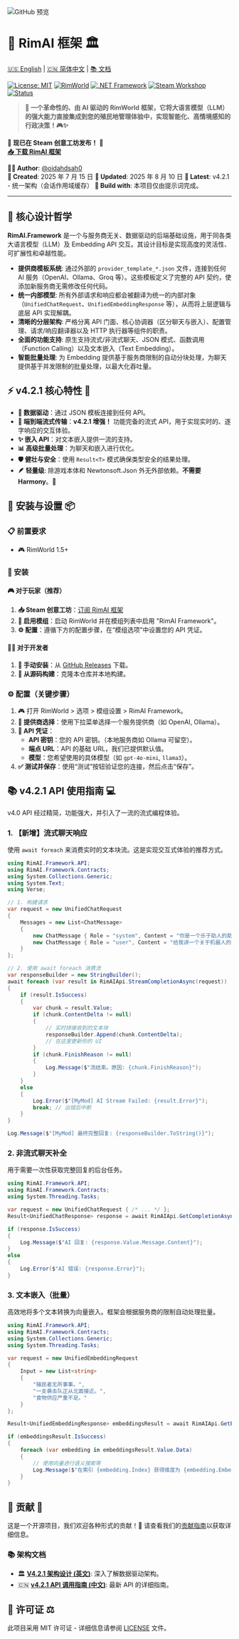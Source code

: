 ![GitHub 预览](docs/preview/GithubPreview.png)

# 🤖 RimAI 框架 🏛️

[🇺🇸 English](README.md) | [🇨🇳 简体中文](README_zh-CN.md) | [📚 文档](docs/)

[![License: MIT](https://img.shields.io/badge/License-MIT-yellow.svg)](https://opensource.org/licenses/MIT)
[![RimWorld](https://img.shields.io/badge/RimWorld-1.5%20%7C%201.6-brightgreen.svg)](https://rimworldgame.com/)
[![.NET Framework](https://img.shields.io/badge/.NET%20Framework-4.7.2-blue.svg)](https://dotnet.microsoft.com/download/dotnet-framework)
[![Steam Workshop](https://img.shields.io/badge/Steam-创意工坊-blue.svg)](https://steamcommunity.com/sharedfiles/filedetails/?id=3529263357)
[![Status](https://img.shields.io/badge/状态-v4.2.1-orange.svg)](https://steamcommunity.com/sharedfiles/filedetails/?id=3529186453)

> **🚀 一个革命性的、由 AI 驱动的 RimWorld 框架，它将大语言模型（LLM）的强大能力直接集成到您的殖民地管理体验中，实现智能化、高情境感知的行政决策！🎮✨**

**🎉 现已在 Steam 创意工坊发布！** 🎉  
**[📥 下载 RimAI 框架](https://steamcommunity.com/sharedfiles/filedetails/?id=3529263357)**

**👨‍💻 Author**: [@oidahdsah0](https://github.com/oidahdsah0)  
**📅 Created**: 2025 年 7 月 15 日
**🚀 Updated**: 2025 年 8 月 10 日 
**🔄 Latest**: v4.2.1 - 统一架构（会话作用域缓存）
**🧠 Build with**: 本项目仅由提示词完成。

---

## 🎯 **核心设计哲学**

**RimAI.Framework** 是一个与服务商无关、数据驱动的后端基础设施，用于同各类大语言模型（LLM）及 Embedding API 交互。其设计目标是实现高度的灵活性、可扩展性和卓越性能。

*   **提供商模板系统**: 通过外部的 `provider_template_*.json` 文件，连接到任何 AI 服务（OpenAI、Ollama、Groq 等）。这些模板定义了完整的 API 契约，使添加新服务商无需修改任何代码。
*   **统一内部模型**: 所有外部请求和响应都会被翻译为统一的内部对象（`UnifiedChatRequest`、`UnifiedEmbeddingResponse` 等），从而将上层逻辑与底层 API 实现解耦。
*   **清晰的分层架构**: 严格分离 API 门面、核心协调器（区分聊天与嵌入）、配置管理、请求/响应翻译器以及 HTTP 执行器等组件的职责。
*   **全面的功能支持**: 原生支持流式/非流式聊天、JSON 模式、函数调用（Function Calling）以及文本嵌入（Text Embedding）。
*   **智能批量处理**: 为 Embedding 提供基于服务商限制的自动分块处理，为聊天提供基于并发限制的批量处理，以最大化吞吐量。

## ⚡ **v4.2.1 核心特性** 🌟
- **🔌 数据驱动**：通过 JSON 模板连接到任何 API。
- **🔄 端到端流式传输**：**v4.2.1 增强！** 功能完备的流式 API，用于实现实时的、逐字响应的交互体验。
- **✨ 嵌入 API**：对文本嵌入提供一流的支持。
- **📊 高级批量处理**：为聊天和嵌入进行优化。
- **🛡️ 健壮与安全**：使用 `Result<T>` 模式确保类型安全的结果处理。
- **🪶 轻量级**: 除游戏本体和 Newtonsoft.Json 外无外部依赖。**不需要 Harmony**。🚀

## 🔧 **安装与设置** 📦

### 📋 前置要求
- 🎮 RimWorld 1.5+

### 💾 安装

#### 🎮 **对于玩家（推荐）**
1. **📥 Steam 创意工坊**：[订阅 RimAI 框架](https://steamcommunity.com/sharedfiles/filedetails/?id=3529263357)
2. **🔧 启用模组**：启动 RimWorld 并在模组列表中启用 "RimAI Framework"。
3. **⚙️ 配置**：遵循下方的配置步骤，在“模组选项”中设置您的 API 凭证。

#### 👨‍💻 **对于开发者**
1. **📂 手动安装**：从 [GitHub Releases](https://github.com/oidahdsah0/Rimworld_AI_Framework/releases) 下载。
2. **🔨 从源码构建**：克隆本仓库并本地构建。

### ⚙️ **配置（关键步骤）**
1. 🎮 打开 RimWorld > 选项 > 模组设置 > RimAI Framework。
2. **🤖 提供商选择**：使用下拉菜单选择一个服务提供商（如 OpenAI, Ollama）。
3. **🔑 API 凭证**：
   - **API 密钥**：您的 API 密钥。（本地服务商如 Ollama 可留空）。
   - **端点 URL**：API 的基础 URL，我们已提供默认值。
   - **模型**：您希望使用的具体模型（如 `gpt-4o-mini`, `llama3`）。
4. **✅ 测试并保存**：使用“测试”按钮验证您的连接，然后点击“保存”。

## 📚 **v4.2.1 API 使用指南** 💻

v4.0 API 经过精简，功能强大，并引入了一流的流式编程体验。

### 1. 【新增】流式聊天响应
使用 `await foreach` 来消费实时的文本块流。这是实现交互式体验的推荐方式。

```csharp
using RimAI.Framework.API;
using RimAI.Framework.Contracts;
using System.Collections.Generic;
using System.Text;
using Verse;

// 1. 构建请求
var request = new UnifiedChatRequest
{
    Messages = new List<ChatMessage>
    {
        new ChatMessage { Role = "system", Content = "你是一个乐于助人的助手。" },
        new ChatMessage { Role = "user", Content = "给我讲一个关于机器人的短笑话。" }
    }
};

// 2. 使用 await foreach 消费流
var responseBuilder = new StringBuilder();
await foreach (var result in RimAIApi.StreamCompletionAsync(request))
{
    if (result.IsSuccess)
    {
        var chunk = result.Value;
        if (chunk.ContentDelta != null)
        {
            // 实时拼接收到的文本块
            responseBuilder.Append(chunk.ContentDelta);
            // 在这里更新你的 UI
        }
        if (chunk.FinishReason != null)
        {
            Log.Message($"流结束。原因: {chunk.FinishReason}");
        }
    }
    else
    {
        Log.Error($"[MyMod] AI Stream Failed: {result.Error}");
        break; // 出错后中断
    }
}

Log.Message($"[MyMod] 最终完整回复: {responseBuilder.ToString()}");
```

### 2. 非流式聊天补全
用于需要一次性获取完整回复的后台任务。

```csharp
using RimAI.Framework.API;
using RimAI.Framework.Contracts;
using System.Threading.Tasks;

var request = new UnifiedChatRequest { /* ... */ };
Result<UnifiedChatResponse> response = await RimAIApi.GetCompletionAsync(request);

if (response.IsSuccess)
{
    Log.Message($"AI 回复: {response.Value.Message.Content}");
}
else
{
    Log.Error($"AI 错误: {response.Error}");
}
```

### 3. 文本嵌入（批量）
高效地将多个文本转换为向量嵌入。框架会根据服务商的限制自动处理批量。

```csharp
using RimAI.Framework.API;
using RimAI.Framework.Contracts;
using System.Collections.Generic;
using System.Threading.Tasks;

var request = new UnifiedEmbeddingRequest
{
    Input = new List<string>
    {
        "殖民者无所事事。",
        "一支袭击队正从北面接近。",
        "食物供应严重不足。"
    }
};

Result<UnifiedEmbeddingResponse> embeddingsResult = await RimAIApi.GetEmbeddingsAsync(request);

if (embeddingsResult.IsSuccess)
{
    foreach (var embedding in embeddingsResult.Value.Data)
    {
        // 使用向量进行语义搜索等
        Log.Message($"在索引 {embedding.Index} 获得维度为 {embedding.Embedding.Count} 的嵌入向量");
    }
}
```

## 🤝 **贡献** 👥

这是一个开源项目，我们欢迎各种形式的贡献！🎉 请查看我们的[贡献指南](CONTRIBUTING.md)以获取详细信息。

### 📚 架构文档
- 🏛️ **[V4.2.1 架构设计 (英文)](docs/EN_ARCHITECTURE_V4.md)**: 深入了解数据驱动架构。
- 🇨🇳 **[v4.2.1 API 调用指南 (中文)](docs/CN_v4.1_API调用指南.md)**: 最新 API 的详细指南。

## 📄 **许可证** ⚖️

此项目采用 MIT 许可证 - 详细信息请参阅 [LICENSE](LICENSE) 文件。
